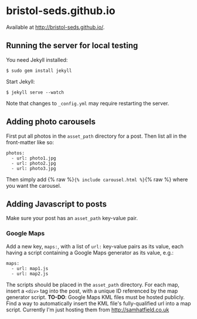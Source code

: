 bristol-seds.github.io
======================
Available at http://bristol-seds.github.io/.

## Running the server for local testing

You need Jekyll installed:

    $ sudo gem install jekyll
    
Start Jekyll:

    $ jekyll serve --watch

Note that changes to `_config.yml` may require restarting the server.

## Adding photo carousels

First put all photos in the `asset_path` directory for a post. Then list all in the front-matter like so:

    photos:
      - url: photo1.jpg
      - url: photo2.jpg
      - url: photo3.jpg

Then simply add {% raw %}`{% include carousel.html %}`{% raw %} where you want the carousel.

## Adding Javascript to posts

Make sure your post has an `asset_path` key-value pair.

### Google Maps

Add a new key, `maps:`, with a list of `url:` key-value pairs as its value, each having
a script containing a Google Maps generator as its value, e.g.:

    maps:
      - url: map1.js
      - url: map2.js

The scripts should be placed in the `asset_path` directory.
For each map, insert a `<div>` tag into the post, with a unique ID referenced by the map generator script.
**TO-DO**: Google Maps KML files must be hosted publicly. Find a way to automatically insert the KML file's fully-qualified url into a map script. Currently I'm just hosting them from http://samhatfield.co.uk 
